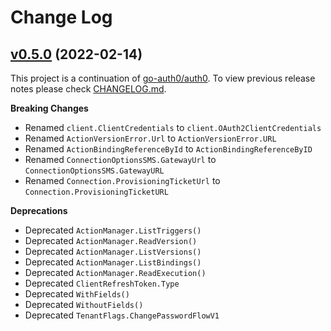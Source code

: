# Change Log

<a name="v0.5.0"></a>
## [v0.5.0](https://github.com/auth0/go-auth0/tree/v0.5.0) (2022-02-14)

This project is a continuation of [go-auth0/auth0](https://github.com/go-auth0/auth0).
To view previous release notes please check [CHANGELOG.md](https://github.com/go-auth0/auth0/blob/master/CHANGELOG.md).

**Breaking Changes**

- Renamed `client.ClientCredentials` to `client.OAuth2ClientCredentials`
- Renamed `ActionVersionError.Url` to `ActionVersionError.URL`
- Renamed `ActionBindingReferenceById` to `ActionBindingReferenceByID`
- Renamed `ConnectionOptionsSMS.GatewayUrl` to `ConnectionOptionsSMS.GatewayURL`
- Renamed `Connection.ProvisioningTicketUrl` to `Connection.ProvisioningTicketURL`

**Deprecations**

- Deprecated `ActionManager.ListTriggers()`
- Deprecated `ActionManager.ReadVersion()`
- Deprecated `ActionManager.ListVersions()`
- Deprecated `ActionManager.ListBindings()`
- Deprecated `ActionManager.ReadExecution()`
- Deprecated `ClientRefreshToken.Type`
- Deprecated `WithFields()`
- Deprecated `WithoutFields()`
- Deprecated `TenantFlags.ChangePasswordFlowV1`
